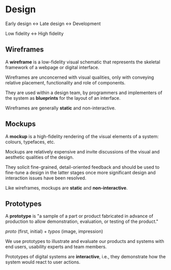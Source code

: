 # Design

Early design <-> Late design <-> Development

Low fidelity <-> High fidelity

## Wireframes

A **wireframe** is a low-fidelity visual schematic that represents the skeletal framework of a webpage or digital interface.

Wireframes are unconcerned with visual qualities, only with conveying relative placement, functionality and role of components.

They are used within a design team, by programmers and implementers of the system as **blueprints** for the layout of an interface.

Wireframes are generally **static** and non-interactive.

## Mockups

A **mockup** is a high-fidelity rendering of the visual elements of a system: colours, typefaces, etc.

Mockups are relatively expensive and invite discussions of the visual and aesthetic qualities of the design.

They solicit fine-grained, detail-oriented feedback and should be used to fine-tune a design in the latter stages once more significant design and interaction issues have been resolved.

Like wireframes, mockups are **static** and **non-interactive**.

## Prototypes

A **prototype** is "a sample of a part or product fabricated in advance of production to allow demonstration, evaluation, or testing of the product."

*proto* (first, initial) + *typos* (image, impression)

We use prototypes to illustrate and evaluate our products and systems with end users, usability experts and team members.

Prototypes of digital systems are **interactive**, i.e., they demonstrate how the system would react to user actions.
